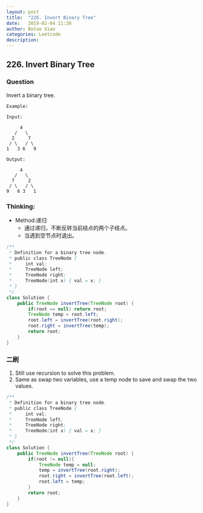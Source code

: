 ```yaml
---
layout: post
title:  "226. Invert Binary Tree"
date:   2019-02-04 11:38
author: Botao Xiao
categories: Leetcode
description:
---
```

## 226. Invert Binary Tree

### Question
Invert a binary tree.

```
Example:

Input:

     4
   /   \
  2     7
 / \   / \
1   3 6   9

Output:

     4
   /   \
  7     2
 / \   / \
9   6 3   1
```


### Thinking:
* Method:递归
	* 通过递归，不断反转当前结点的两个子结点。
	* 当遇到空节点时退出。

```Java
/**
 * Definition for a binary tree node.
 * public class TreeNode {
 *     int val;
 *     TreeNode left;
 *     TreeNode right;
 *     TreeNode(int x) { val = x; }
 * }
 */
class Solution {
    public TreeNode invertTree(TreeNode root) {
        if(root == null) return root;
        TreeNode temp = root.left;
        root.left = invertTree(root.right);
        root.right = invertTree(temp);
        return root;
    }
}
```

### 二刷
1. Still use recursion to solve this problem.
2. Same as swap two variables, use a temp node to save and swap the two values.
```Java
/**
 * Definition for a binary tree node.
 * public class TreeNode {
 *     int val;
 *     TreeNode left;
 *     TreeNode right;
 *     TreeNode(int x) { val = x; }
 * }
 */
class Solution {
    public TreeNode invertTree(TreeNode root) {
        if(root != null){
            TreeNode temp = null;
            temp = invertTree(root.right);
            root.right = invertTree(root.left);
            root.left = temp;
        }
        return root;
    }
}
```